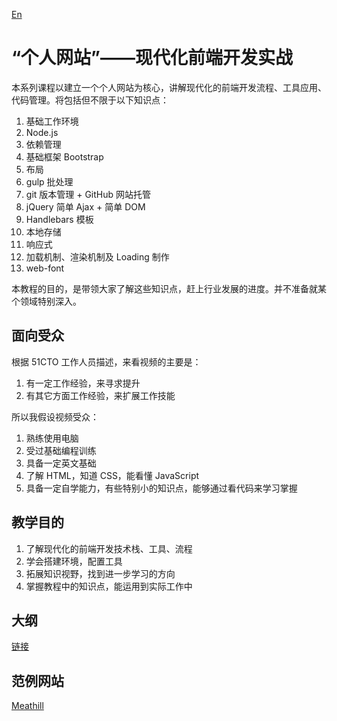 [En](./README.en.md)

# “个人网站”——现代化前端开发实战

本系列课程以建立一个个人网站为核心，讲解现代化的前端开发流程、工具应用、代码管理。将包括但不限于以下知识点：

1. 基础工作环境
2. Node.js
3. 依赖管理
3. 基础框架 Bootstrap
4. 布局
5. gulp 批处理
6. git 版本管理 + GitHub 网站托管
7. jQuery 简单 Ajax + 简单 DOM
8. Handlebars 模板
9. 本地存储
10. 响应式
11. 加载机制、渲染机制及 Loading 制作
12. web-font

本教程的目的，是带领大家了解这些知识点，赶上行业发展的进度。并不准备就某个领域特别深入。

## 面向受众

根据 51CTO 工作人员描述，来看视频的主要是：

1. 有一定工作经验，来寻求提升
2. 有其它方面工作经验，来扩展工作技能

所以我假设视频受众：

1. 熟练使用电脑
2. 受过基础编程训练
3. 具备一定英文基础
4. 了解 HTML，知道 CSS，能看懂 JavaScript
5. 具备一定自学能力，有些特别小的知识点，能够通过看代码来学习掌握

## 教学目的

1. 了解现代化的前端开发技术栈、工具、流程
2. 学会搭建环境，配置工具
3. 拓展知识视野，找到进一步学习的方向
4. 掌握教程中的知识点，能运用到实际工作中

## 大纲

[链接](./outline.md)

## 范例网站

[Meathill](http://meathill.com/)
